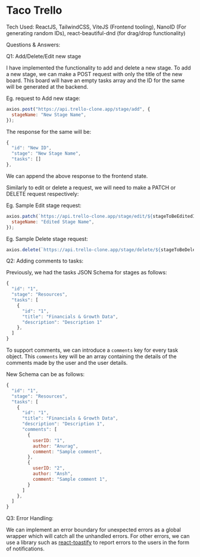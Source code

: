# Taco Trello

Tech Used:
ReactJS, TailwindCSS, ViteJS (Frontend tooling), NanoID (For generating random IDs), react-beautiful-dnd (for drag/drop functionality)

Questions & Answers:

Q1: Add/Delete/Edit new stage

I have implemented the functionality to add and delete a new stage.
To add a new stage, we can make a POST request with only the title of the new board. This board will have an empty tasks array and the ID for the same will be generated at the backend.

Eg. request to Add new stage:

```js
axios.post("https://api.trello-clone.app/stage/add", {
  stageName: "New Stage Name",
});
```

The response for the same will be:

```js
{
  "id": "New ID",
  "stage": "New Stage Name",
  "tasks": []
},
```

We can append the above response to the frontend state.

Similarly to edit or delete a request, we will need to make a PATCH or DELETE request respectively:

Eg. Sample Edit stage request:

```js
axios.patch(`https://api.trello-clone.app/stage/edit/${stageToBeEditedID}`, {
  stageName: "Edited Stage Name",
});
```

Eg. Sample Delete stage request:

```js
axios.delete(`https://api.trello-clone.app/stage/delete/${stageToBeDeletedID}`);
```

Q2: Adding comments to tasks:

Previously, we had the tasks JSON Schema for stages as follows:

```js
{
  "id": "1",
  "stage": "Resources",
  "tasks": [
    {
      "id": "1",
      "title": "Financials & Growth Data",
      "description": "Description 1"
    },
  ]
}
```

To support comments, we can introduce a `comments` key for every task object. This `comments` key will be an array containing the details of the comments made by the user and the user details.

New Schema can be as follows:

```js
{
  "id": "1",
  "stage": "Resources",
  "tasks": [
    {
      "id": "1",
      "title": "Financials & Growth Data",
      "description": "Description 1",
      "comments": [
        {
          userID: "1",
          author: "Anurag",
          comment: "Sample comment",
        },
        {
          userID: "2",
          author: "Ansh",
          comment: "Sample comment 1",
        }
      ]
    },
  ]
}
```

Q3: Error Handling:

We can implement an error boundary for unexpected errors as a global wrapper which will catch all the unhandled errors. For other errors, we can use a library such as [react-toastify](https://www.npmjs.com/package/react-toastify) to report errors to the users in the form of notifications.
